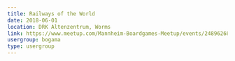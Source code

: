 ```yaml
---
title: Railways of the World
date: 2018-06-01
location: DRK Altenzentrum, Worms
link: https://www.meetup.com/Mannheim-Boardgames-Meetup/events/248962680/
usergroup: bogama
type: usergroup
---
```

